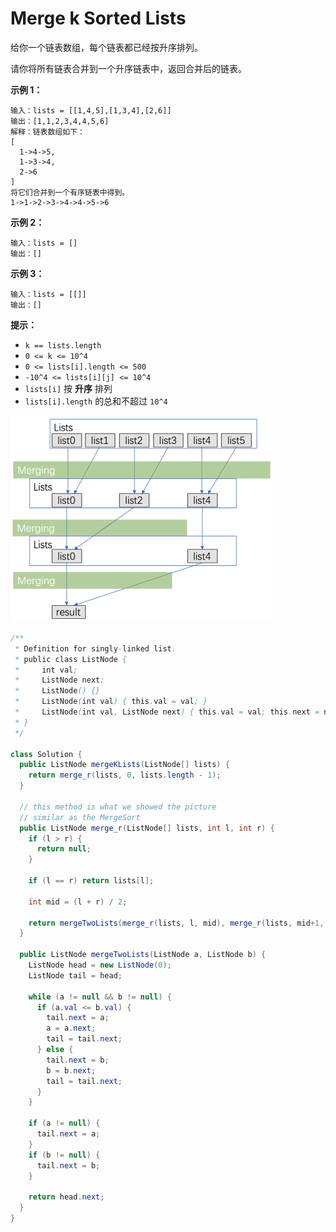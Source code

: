 # Merge k Sorted Lists

给你一个链表数组，每个链表都已经按升序排列。

请你将所有链表合并到一个升序链表中，返回合并后的链表。

 

**示例 1：**

```
输入：lists = [[1,4,5],[1,3,4],[2,6]]
输出：[1,1,2,3,4,4,5,6]
解释：链表数组如下：
[
  1->4->5,
  1->3->4,
  2->6
]
将它们合并到一个有序链表中得到。
1->1->2->3->4->4->5->6
```

**示例 2：**

```
输入：lists = []
输出：[]
```

**示例 3：**

```
输入：lists = [[]]
输出：[]
```

 

**提示：**

- `k == lists.length`
- `0 <= k <= 10^4`
- `0 <= lists[i].length <= 500`
- `-10^4 <= lists[i][j] <= 10^4`
- `lists[i]` 按 **升序** 排列
- `lists[i].length` 的总和不超过 `10^4`



<img src="assets/Merge.png" alt="Merge" style="zoom:50%;" />  



```java
/**
 * Definition for singly-linked list.
 * public class ListNode {
 *     int val;
 *     ListNode next;
 *     ListNode() {}
 *     ListNode(int val) { this.val = val; }
 *     ListNode(int val, ListNode next) { this.val = val; this.next = next; }
 * }
 */

class Solution {
  public ListNode mergeKLists(ListNode[] lists) {
    return merge_r(lists, 0, lists.length - 1);
  }

  // this method is what we showed the picture
  // similar as the MergeSort
  public ListNode merge_r(ListNode[] lists, int l, int r) {
    if (l > r) {
      return null;
    }

    if (l == r) return lists[l];

    int mid = (l + r) / 2;

    return mergeTwoLists(merge_r(lists, l, mid), merge_r(lists, mid+1, r));
  }
  
  public ListNode mergeTwoLists(ListNode a, ListNode b) {
    ListNode head = new ListNode(0);
    ListNode tail = head;

    while (a != null && b != null) {
      if (a.val <= b.val) {
        tail.next = a;
        a = a.next;
        tail = tail.next;
      } else {
        tail.next = b;
        b = b.next;
        tail = tail.next;
      }
    }

    if (a != null) {
      tail.next = a;
    }
    if (b != null) {
      tail.next = b;
    }

    return head.next;
  }
}
```

